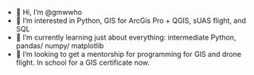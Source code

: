 - 👋 Hi, I’m @gmwwho
- 👀 I’m interested in Python, GIS for ArcGis Pro + QGIS, sUAS flight, and SQL
- 🌱 I’m currently learning just about everything: intermediate Python, pandas/ numpy/ matplotlib
- 💞️ I’m looking to get a mentorship for programming for GIS and drone flight. In school for a GIS certificate now.
